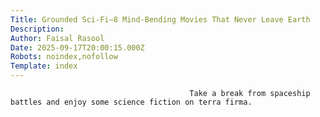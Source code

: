 ```yaml
---
Title: Grounded Sci-Fi—8 Mind-Bending Movies That Never Leave Earth
Description: 
Author: Faisal Rasool
Date: 2025-09-17T20:00:15.000Z
Robots: noindex,nofollow
Template: index
---
```


                                            Take a break from spaceship battles and enjoy some science fiction on terra firma.
                                        